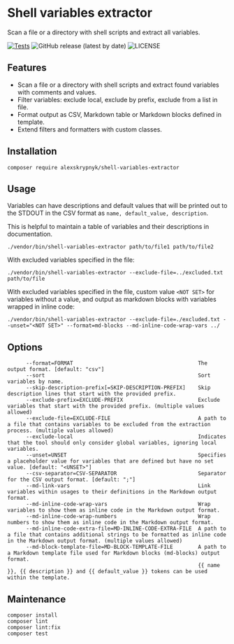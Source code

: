 # Shell variables extractor

Scan a file or a directory with shell scripts and extract all variables.

[![Tests](https://github.com/AlexSkrypnyk/shell-variables-extractor/actions/workflows/test.yml/badge.svg)](https://github.com/AlexSkrypnyk/shell-variables-extractor/actions/workflows/test.yml)
![GitHub release (latest by date)](https://img.shields.io/github/v/release/AlexSkrypnyk/shell-variables-extractor)
![LICENSE](https://img.shields.io/github/license/AlexSkrypnyk/shell-variables-extractor)

## Features

- Scan a file or a directory with shell scripts and extract found variables with comments and values.
- Filter variables: exclude local, exclude by prefix, exclude from a list in file.
- Format output as CSV, Markdown table or Markdown blocks defined in template.
- Extend filters and formatters with custom classes.

## Installation

    composer require alexskrypnyk/shell-variables-extractor

## Usage

Variables can have descriptions and default values that will be printed out
to the STDOUT in the CSV format as `name, default_value, description`.

This is helpful to maintain a table of variables and their descriptions in
documentation.

    ./vendor/bin/shell-variables-extractor path/to/file1 path/to/file2

With excluded variables specified in the file:

    ./vendor/bin/shell-variables-extractor --exclude-file=../excluded.txt path/to/file

With excluded variables specified in the file, custom value `<NOT SET>` for variables without a value, and output as markdown blocks with variables wrapped in inline code:
   
    ./vendor/bin/shell-variables-extractor --exclude-file=./excluded.txt --unset="<NOT SET>" --format=md-blocks --md-inline-code-wrap-vars ../   

## Options

```
      --format=FORMAT                                        The output format. [default: "csv"]
      --sort                                                 Sort variables by name.
      --skip-description-prefix[=SKIP-DESCRIPTION-PREFIX]    Skip description lines that start with the provided prefix.
      --exclude-prefix=EXCLUDE-PREFIX                        Exclude variables that start with the provided prefix. (multiple values allowed)
      --exclude-file=EXCLUDE-FILE                            A path to a file that contains variables to be excluded from the extraction process. (multiple values allowed)
      --exclude-local                                        Indicates that the tool should only consider global variables, ignoring local variables.
      --unset=UNSET                                          Specifies a placeholder value for variables that are defined but have no set value. [default: "<UNSET>"]      
      --csv-separator=CSV-SEPARATOR                          Separator for the CSV output format. [default: ";"]
      --md-link-vars                                         Link variables within usages to their definitions in the Markdown output format.
      --md-inline-code-wrap-vars                             Wrap variables to show them as inline code in the Markdown output format.
      --md-inline-code-wrap-numbers                          Wrap numbers to show them as inline code in the Markdown output format.
      --md-inline-code-extra-file=MD-INLINE-CODE-EXTRA-FILE  A path to a file that contains additional strings to be formatted as inline code in the Markdown output format. (multiple values allowed)
      --md-block-template-file=MD-BLOCK-TEMPLATE-FILE        A path to a Markdown template file used for Markdown blocks (md-blocks) output format.
                                                             {{ name }}, {{ description }} and {{ default_value }} tokens can be used within the template.

```

## Maintenance

    composer install
    composer lint
    composer lint:fix
    composer test
